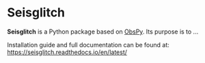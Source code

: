 # Seisglitch


**Seisglitch** is a Python package based on [ObsPy](https://github.com/obspy/obspy/wiki).
Its purpose is to ...

Installation guide and full documentation can be found at:  
https://seisglitch.readthedocs.io/en/latest/